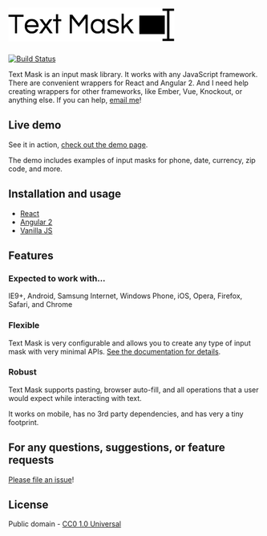 # [![Text Mask](assets/logo.png)](https://github.com/msafi/text-mask/#readme)

[![Build Status](https://travis-ci.org/msafi/text-mask.svg?branch=master)](https://travis-ci.org/msafi/text-mask)

Text Mask is an input mask library. It works with any JavaScript framework.
There are convenient wrappers for React and Angular 2. And I need help creating wrappers for other frameworks,
like Ember, Vue, Knockout, or anything else. If you can help, [email me](mailto:msafi@msafi.com)!

## Live demo

See it in action, [check out the demo page](https://msafi.github.io/text-mask/).

The demo includes examples of input masks for phone, date, currency, zip code, and more.

## Installation and usage

* [React](react#readme)
* [Angular 2](angular2#readme)
* [Vanilla JS](vanilla#readme)

## Features

### Expected to work with...

IE9+, Android, Samsung Internet, Windows Phone, iOS, Opera, Firefox, Safari, and Chrome

### Flexible

Text Mask is very configurable and allows you to create any type of input mask with very minimal APIs.
[See the documentation for details](https://github.com/msafi/text-mask/blob/master/componentDocumentation.md#readme).

### Robust

Text Mask supports pasting, browser auto-fill, and all operations that a user would expect while interacting with text.

It works on mobile, has no 3rd party dependencies, and has very a tiny footprint.

## For any questions, suggestions, or feature requests

[Please file an issue](https://github.com/msafi/text-mask/issues)!

## License

Public domain - [CC0 1.0 Universal](https://creativecommons.org/publicdomain/zero/1.0/)
